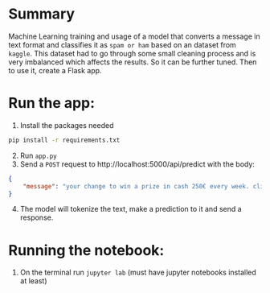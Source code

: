 # Summary
Machine Learning training and usage of a model that converts a message in text format and classifies it as `spam or ham` based on an dataset from `kaggle`.
This dataset had to go through some small cleaning process and is very imbalanced which affects the results. So it can be further tuned.
Then to use it, create a Flask app.

# Run the app:
1. Install the packages needed
```bash
pip install -r requirements.txt
```
2. Run `app.py`
3. Send a `POST` request to http://localhost:5000/api/predict with the body:
```json
{
    "message": "your change to win a prize in cash 250€ every week. click on this link!"
}
```
4. The model will tokenize the text, make a prediction to it and send a response.

# Running the notebook:
1. On the terminal run `jupyter lab` (must have jupyter notebooks installed at least)